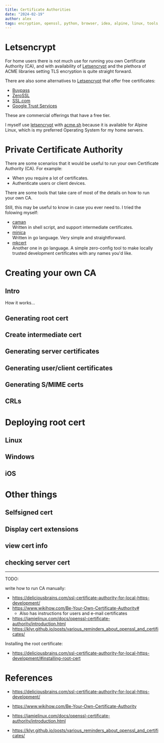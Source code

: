 ```yaml
---
title: Certificate Authorities
date: "2024-02-19"
author: alex
tags: encryption, openssl, python, browser, idea, alpine, linux, tools, windows
---
```

# Letsencrypt

For home users there is not much use for running you own 
Certificate Authority (CA), and with availability of
[Letsencrypt][le] and the plethora of ACME libraries
setting TLS encryption is quite straight forward.

There are also some alternatives to [Letsencrypt][le] that
offer free certificates:

- [Buypass](https://www.buypass.com)
- [ZeroSSL](https://zerossl.com)
- [SSL.com](http://www.ssl.com/)
- [Google Trust Services](https://cloud.google.com/blog/products/identity-security/automate-public-certificate-lifecycle-management-via--acme-client-api)

These are commercial offerings that have a free tier.

I myself use [letsencrypt][le] with [acme.sh][as] because it is
available for Alpine Linux, which is my preferred Operating System
for my home servers.

# Private Certificate Authority

There are some scenarios that it would be useful to run your own
Certificate Authority (CA).  For example:

- When you require a lot of certificates.
- Authenticate users or client devices.

There are some tools that take care of most of the details
on how to run your own CA.


Still, this may be useful to know in case you ever need to.  I
tried the folowing myself:

- [caman][caman] \
  Written in shell script, and support intermediate certificates.
- [minica][minica] \
  Written in go language.  Very simple and straightforward.
- [mkcert][mc] \
  Another one in go language.  A simple zero-config tool to make
  locally trusted development certificates with any names you'd like.

# Creating your own CA

## Intro

How it works...

## Generating root cert

## Create intermediate cert

## Generating server certificates

## Generating user/client certificates

## Generating S/MIME certs

## CRLs


# Deploying root cert

## Linux
## Windows
## iOS

# Other things

## Selfsigned cert
## Display cert extensions
## view cert info
## checking server cert


***

TODO:

write how to run CA manually:

- https://deliciousbrains.com/ssl-certificate-authority-for-local-https-development/
- https://www.wikihow.com/Be-Your-Own-Certificate-Authority#
  - Also has instructions for users and e-mail certificates
- https://jamielinux.com/docs/openssl-certificate-authority/introduction.html
- https://klyr.github.io/posts/various_reminders_about_openssl_and_certificates/

Installing the root certificate:

- https://deliciousbrains.com/ssl-certificate-authority-for-local-https-development/#installing-root-cert

# References

- https://deliciousbrains.com/ssl-certificate-authority-for-local-https-development/
- https://www.wikihow.com/Be-Your-Own-Certificate-Authority
- https://jamielinux.com/docs/openssl-certificate-authority/introduction.html
- https://klyr.github.io/posts/various_reminders_about_openssl_and_certificates/

  [le]: https://letsencrypt.org/
  [as]: https://github.com/acmesh-official/acme.sh
  [caman]: https://github.com/radiac/caman
  [minica]: https://github.com/jsha/minica
  [mc]: https://github.com/FiloSottile/mkcert
  